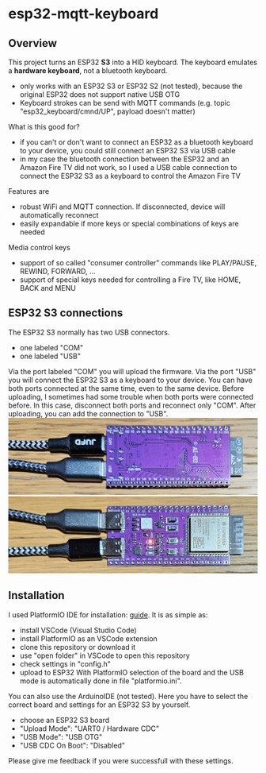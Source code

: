 # esp32-mqtt-keyboard
## Overview
This project turns an ESP32 <b>S3</b> into a HID keyboard. The keyboard emulates a <b>hardware keyboard</b>, not a bluetooth keyboard.
* only works with an ESP32 S3 or ESP32 S2 (not tested), because the original ESP32 does not support native USB OTG
* Keyboard strokes can be send with MQTT commands (e.g. topic "esp32_keyboard/cmnd/UP", payload doesn't matter)

What is this good for?
* if you can't or don't want to connect an ESP32 as a bluetooth keyboard to your device, you could still connect an ESP32 S3 via USB cable
* in my case the bluetooth connection between the ESP32 and an Amazon Fire TV did not work, so I used a USB cable connection to connect the ESP32 S3 as a keyboard to control the Amazon Fire TV

Features are
* robust WiFi and MQTT connection. If disconnected, device will automatically reconnect
* easily expandable if more keys or special combinations of keys are needed

Media control keys
* support of so called "consumer controller" commands like PLAY/PAUSE, REWIND, FORWARD, ...
* support of special keys needed for controlling a Fire TV, like HOME, BACK and MENU

## ESP32 S3 connections
The ESP32 S3 normally has two USB connectors.
* one labeled "COM"
* one labeled "USB"

Via the port labeled "COM" you will upload the firmware. Via the port "USB" you will connect the ESP32 S3 as a keyboard to your device.
You can have both ports connected at the same time, even to the same device.
Before uploading, I sometimes had some trouble when both ports were connected before. In this case, disconnect both ports and reconnect only "COM". After uploading, you can add the connection to "USB".
![TempControllerModeArduiTouch](https://github.com/KlausMu/esp32-mqtt-keyboard/blob/main/images/ESP32_S3_Back.jpg)
![TempControllerModeArduiTouch](https://github.com/KlausMu/esp32-mqtt-keyboard/blob/main/images/ESP32_S3_Front.jpg)

## Installation
I used PlatformIO IDE for installation: <a href="https://docs.platformio.org/en/latest/integration/ide/vscode.html#installation">guide</a>. It is as simple as:
* install VSCode (Visual Studio Code)
* install PlatformIO as an VSCode extension
* clone this repository or download it
* use "open folder" in VSCode to open this repository
* check settings in "config.h"
* upload to ESP32
With PlatformIO selection of the board and the USB mode is automatically done in file "platformio.ini".

You can also use the ArduinoIDE (not tested). Here you have to select the correct board and settings for an ESP32 S3 by yourself.
* choose an ESP32 S3 board
* "Upload Mode": "UART0 / Hardware CDC"
* "USB Mode": "USB OTG"
* "USB CDC On Boot": "Disabled"

Please give me feedback if you were successfull with these settings.
  


